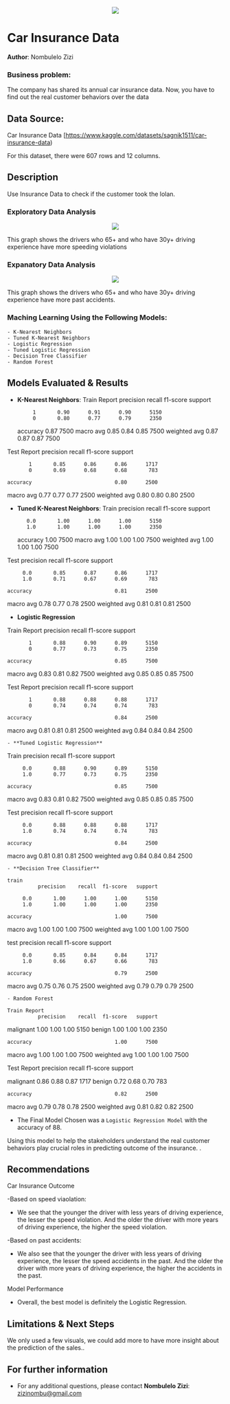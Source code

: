 <p align = "center"> 
  <img src = "https://www.legalexaminer.com/wp-content/claris-images-uploads/car-insurance@large.jpg">
</p>


# Car Insurance Data

**Author**: Nombulelo Zizi

### Business problem:
The company has shared its annual car insurance data. Now, you have to find out the real customer behaviors over the data
## Data Source: 
Car Insurance Data
[https://www.kaggle.com/datasets/sagnik1511/car-insurance-data)

For this dataset, there were 607 rows and 12 columns.

## Description

Use Insurance Data to check if the customer took the lolan.

### Exploratory Data Analysis
<p align = "center"> 
  <img src = "https://github.com/NombuleloZizi/Project2/blob/main/age_vs_speed.png">
</p>

This graph shows the drivers who 65+ and who have 30y+ driving experience have more speeding violations


 ### Expanatory Data Analysis

<p align = "center"> 
  <img src = "https://github.com/NombuleloZizi/Project2/blob/main/age_vs_accidents.png">
</p>

This graph shows the drivers who 65+ and who have 30y+ driving experience have more past accidents.


 ### Maching Learning Using the Following Models:
    - K-Nearest Neighbors
    - Tuned K-Nearest Neighbors
    - Logistic Regression
    - Tuned Logistic Regression
    - Decision Tree Classifier
    - Random Forest

    
    
## Models Evaluated & Results

- **K-Nearest Neighbors**:
 Train Report
              precision    recall  f1-score   support

           1       0.90      0.91      0.90      5150
           0       0.80      0.77      0.79      2350

    accuracy                           0.87      7500
   macro avg       0.85      0.84      0.85      7500
weighted avg       0.87      0.87      0.87      7500

Test Report
              precision    recall  f1-score   support

           1       0.85      0.86      0.86      1717
           0       0.69      0.68      0.68       783

    accuracy                           0.80      2500
   macro avg       0.77      0.77      0.77      2500
weighted avg       0.80      0.80      0.80      2500

    
- **Tuned K-Nearest Neighbors**:
Train
               precision    recall  f1-score   support

         0.0       1.00      1.00      1.00      5150
         1.0       1.00      1.00      1.00      2350

    accuracy                           1.00      7500
   macro avg       1.00      1.00      1.00      7500
weighted avg       1.00      1.00      1.00      7500

Test
               precision    recall  f1-score   support

         0.0       0.85      0.87      0.86      1717
         1.0       0.71      0.67      0.69       783

    accuracy                           0.81      2500
   macro avg       0.78      0.77      0.78      2500
weighted avg       0.81      0.81      0.81      2500


   - **Logistic Regression**

Train Report
              precision    recall  f1-score   support

           1       0.88      0.90      0.89      5150
           0       0.77      0.73      0.75      2350

    accuracy                           0.85      7500
   macro avg       0.83      0.81      0.82      7500
weighted avg       0.85      0.85      0.85      7500

Test Report
              precision    recall  f1-score   support

           1       0.88      0.88      0.88      1717
           0       0.74      0.74      0.74       783

    accuracy                           0.84      2500
   macro avg       0.81      0.81      0.81      2500
weighted avg       0.84      0.84      0.84      2500


    - **Tuned Logistic Regression**
    
Train
               precision    recall  f1-score   support

         0.0       0.88      0.90      0.89      5150
         1.0       0.77      0.73      0.75      2350

    accuracy                           0.85      7500
   macro avg       0.83      0.81      0.82      7500
weighted avg       0.85      0.85      0.85      7500

Test
               precision    recall  f1-score   support

         0.0       0.88      0.88      0.88      1717
         1.0       0.74      0.74      0.74       783

    accuracy                           0.84      2500
   macro avg       0.81      0.81      0.81      2500
weighted avg       0.84      0.84      0.84      2500

    
    - **Decision Tree Classifier**

    train
              precision    recall  f1-score   support

         0.0       1.00      1.00      1.00      5150
         1.0       1.00      1.00      1.00      2350

    accuracy                           1.00      7500
   macro avg       1.00      1.00      1.00      7500
weighted avg       1.00      1.00      1.00      7500

test
              precision    recall  f1-score   support

         0.0       0.85      0.84      0.84      1717
         1.0       0.66      0.67      0.66       783

    accuracy                           0.79      2500
   macro avg       0.75      0.76      0.75      2500
weighted avg       0.79      0.79      0.79      2500

    - Random Forest

    Train Report
              precision    recall  f1-score   support

   malignant       1.00      1.00      1.00      5150
      benign       1.00      1.00      1.00      2350

    accuracy                           1.00      7500
   macro avg       1.00      1.00      1.00      7500
weighted avg       1.00      1.00      1.00      7500

Test Report
              precision    recall  f1-score   support

   malignant       0.86      0.88      0.87      1717
      benign       0.72      0.68      0.70       783

    accuracy                           0.82      2500
   macro avg       0.79      0.78      0.78      2500
weighted avg       0.81      0.82      0.82      2500
 


- The Final Model Chosen was a `Logistic Regression Model` with the accuracy of 88.


Using this model to help the stakeholders understand the real customer behaviors play crucial roles in predicting outcome of the insurance. .

## Recommendations

Car Insurance Outcome

-Based on speed viaolation:
  - We see that the younger the driver with less years of driving experience, the lesser the speed violation. And the older the driver with more years of driving experience, the higher the speed violation.
    
-Based on past accidents:
  - We also see that the younger the driver with less years of driving experience, the lesser the speed accidents in the past. And the older the driver with more years of driving experience, the higher the accidents in the past.
  

  

Model Performance
- Overall, the best model is definitely the Logistic Regression. 


## Limitations & Next Steps

We only used a few visuals, we could add more to have more insight about the prediction of the sales.. 

## For further information
- For any additional questions, please contact **Nombulelo Zizi**: zizinombu@gmail.com
